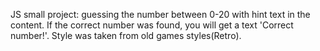 JS small project: guessing the number between 0-20 with hint text in the content. If the correct number was found, you will get a text 'Correct number!'. Style was taken from old games styles(Retro).
